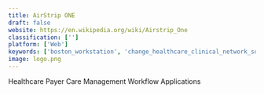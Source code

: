 ```yaml
---
title: AirStrip ONE
draft: false 
website: https://en.wikipedia.org/wiki/Airstrip_One
classification: ['']
platform: ['Web']
keywords: ['boston_workstation', 'change_healthcare_clinical_network_solutions', 'connexall', 'excelicare', 'gemms', 'health_tranzform', 'healthshare_health_connect', 'human_api', 'magic', 'nextgen_connect_(formerly_mirth_connect)', 'qvera_interface_engine_(qie)', 'stemsoft_bmt_clinics', 'surge_hims']
image: logo.png
---
```

Healthcare Payer Care Management Workflow Applications